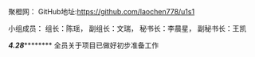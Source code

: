 聚橙网：
GitHub地址:https://github.com/laochen778/u1s1


小组成员：
组长：陈瑶，
副组长：文瑞，
秘书长：李晨星，
副秘书长：王凯

*********************4.28*****************************
全员关于项目已做好初步准备工作
